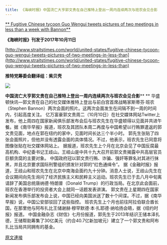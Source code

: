 ```yaml
---
title: 《海峡时报》中国流亡大亨郭文贵在自己推特上登出一周内连续两次与班农会见合影
---
```


[**
Fugitive Chinese tycoon Guo Wengui tweets pictures of two meetings in less than a week with Bannon**](https://www.blogger.com/null)



**《海峡时报》刊发于****2017****年****10****月****11****日**



[http://www.straitstimes.com/world/united-states/fugitive-chinese-tycoon-guo-wengui-tweets-pictures-of-two-meetings-in-less-than](http://www.straitstimes.com/world/united-states/fugitive-chinese-tycoon-guo-wengui-tweets-pictures-of-two-meetings-in-less-than)








**推特党筹委会翻译组：紫贝壳**

[![](https://2.bp.blogspot.com/-jDUY4SSW8cc/Wd6DpxJ5DkI/AAAAAAAAAr0/OYV9HnJIzDsvAaFldstfOHEtUeP3vv2TQCLcBGAs/s320/1010-9.PNG)](https://2.bp.blogspot.com/-jDUY4SSW8cc/Wd6DpxJ5DkI/AAAAAAAAAr0/OYV9HnJIzDsvAaFldstfOHEtUeP3vv2TQCLcBGAs/s1600/1010-9.PNG)



**中国流亡大亨郭文贵在自己推特上登出一周内连续两次与班农会见合影****
**
华盛顿快讯—郭文贵在自己的社交媒体推特上登出与前白宫首席战略家斯蒂芬·班农（Stephen Bannon）两次会面的照片。这两次会面发生在间隔不到一周的时间内，引起高度关注。
亿万富豪郭文贵周二（10月10日）在社交媒体网站Twitter上发布，他上周四在国家新闻俱乐部发布会后与班农先生在华盛顿得以见面并共进午餐。据《南华早报》报道，班农及其团队本周二再度与中国希望以行贿罪遣返的郭文贵见面，地点在郭在纽约的家中，见面时间长达三个半小时。
郭先生张贴了四张会面照片，但他并没有透露会面的具体情况。不过，他表示，班农先生已同意将图像张贴在社交媒体网站上。
据报道，班农先生上个月在北京会见了中国反腐最高机构、中纪委书记王歧山。王岐山是中共十九大召开前郭文贵揭露中共高层官员巨额贪腐的主要对象。
中国政府冠以郭文贵行贿、诈骗、强奸等罪名对其进行抹黑，并且北京要求国际刑警组织颁发针对郭的“红色通缉令”。
据《金融时报》报道，王歧山和班农先生在北京中南海会面约九十分钟。消息人士说，王歧山先生在会议期间向先生询问了经济民族主义和民粹主义运动。班农先生已于去八月中旬离请辞了美国总统唐纳德·特朗普（Donald Trump）的行政当局。在北京此会面前，班农在香港举行的投资者大会上就同一话题发表讲演。
郭文贵在上星期四在国家新闻发布俱乐部发布会上说，中国已经向美国派送了数十个间谍。不过，据《南华早报》说，中国公安部驳回了这些指控。
班农先生上个月也前往阿拉伯联合酋长国，在那里他与阿布扎比王储谢赫·穆罕默德·本·扎耶德·纳哈扬会晤，据《纽约时报》报道。
中国金融杂志《财信》七月份报道，郭先生于2013年结识王储本泽扎德，王储帮助筹集了30亿美元（约合40.7亿新加坡元）建立了一个郭文贵和阿布扎比当局共同拥有的基金。

[原文連接](http://littleantvoice.blogspot.com/2018/04/blog-post_24.html)